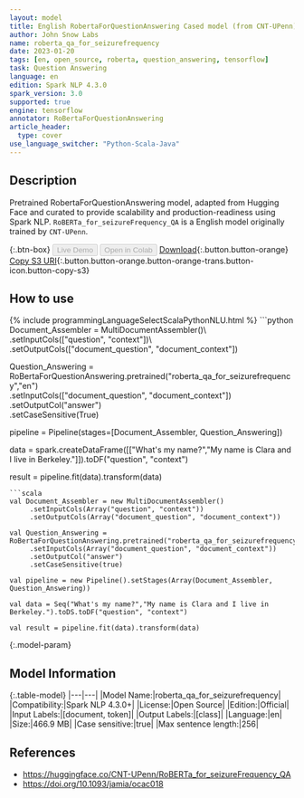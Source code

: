 ```yaml
---
layout: model
title: English RobertaForQuestionAnswering Cased model (from CNT-UPenn)
author: John Snow Labs
name: roberta_qa_for_seizurefrequency
date: 2023-01-20
tags: [en, open_source, roberta, question_answering, tensorflow]
task: Question Answering
language: en
edition: Spark NLP 4.3.0
spark_version: 3.0
supported: true
engine: tensorflow
annotator: RoBertaForQuestionAnswering
article_header:
  type: cover
use_language_switcher: "Python-Scala-Java"
---
```


## Description

Pretrained RobertaForQuestionAnswering  model, adapted from Hugging Face and curated to provide scalability and production-readiness using Spark NLP. `RoBERTa_for_seizureFrequency_QA` is a English model originally trained by `CNT-UPenn`.

{:.btn-box}
<button class="button button-orange" disabled>Live Demo</button>
<button class="button button-orange" disabled>Open in Colab</button>
[Download](https://s3.amazonaws.com/auxdata.johnsnowlabs.com/public/models/roberta_qa_for_seizurefrequency_en_4.3.0_3.0_1674208667059.zip){:.button.button-orange}
[Copy S3 URI](s3://auxdata.johnsnowlabs.com/public/models/roberta_qa_for_seizurefrequency_en_4.3.0_3.0_1674208667059.zip){:.button.button-orange.button-orange-trans.button-icon.button-copy-s3}

## How to use



<div class="tabs-box" markdown="1">
{% include programmingLanguageSelectScalaPythonNLU.html %}
```python
Document_Assembler = MultiDocumentAssembler()\
     .setInputCols(["question", "context"])\
     .setOutputCols(["document_question", "document_context"])

Question_Answering = RoBertaForQuestionAnswering.pretrained("roberta_qa_for_seizurefrequency","en")\
     .setInputCols(["document_question", "document_context"])\
     .setOutputCol("answer")\
     .setCaseSensitive(True)
    
pipeline = Pipeline(stages=[Document_Assembler, Question_Answering])

data = spark.createDataFrame([["What's my name?","My name is Clara and I live in Berkeley."]]).toDF("question", "context")

result = pipeline.fit(data).transform(data)
```
```scala
val Document_Assembler = new MultiDocumentAssembler()
     .setInputCols(Array("question", "context"))
     .setOutputCols(Array("document_question", "document_context"))

val Question_Answering = RoBertaForQuestionAnswering.pretrained("roberta_qa_for_seizurefrequency","en")
     .setInputCols(Array("document_question", "document_context"))
     .setOutputCol("answer")
     .setCaseSensitive(true)
    
val pipeline = new Pipeline().setStages(Array(Document_Assembler, Question_Answering))

val data = Seq("What's my name?","My name is Clara and I live in Berkeley.").toDS.toDF("question", "context")

val result = pipeline.fit(data).transform(data)
```
</div>

{:.model-param}
## Model Information

{:.table-model}
|---|---|
|Model Name:|roberta_qa_for_seizurefrequency|
|Compatibility:|Spark NLP 4.3.0+|
|License:|Open Source|
|Edition:|Official|
|Input Labels:|[document, token]|
|Output Labels:|[class]|
|Language:|en|
|Size:|466.9 MB|
|Case sensitive:|true|
|Max sentence length:|256|

## References

- https://huggingface.co/CNT-UPenn/RoBERTa_for_seizureFrequency_QA
- https://doi.org/10.1093/jamia/ocac018